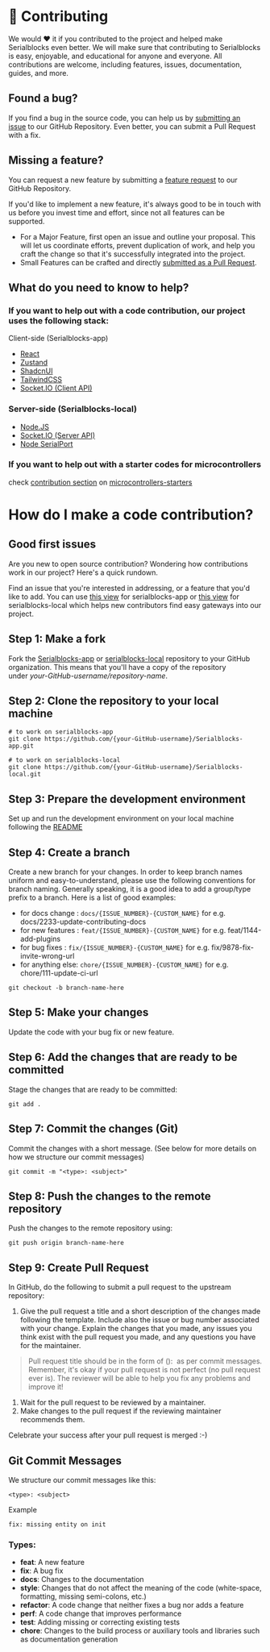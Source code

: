 # 🌟 Contributing

We would ❤️ it if you contributed to the project and helped make Serialblocks even better. We will make sure that contributing to Serialblocks is easy, enjoyable, and educational for anyone and everyone. All contributions are welcome, including features, issues, documentation, guides, and more.

## Found a bug?

If you find a bug in the source code, you can help us by [submitting an issue](https://github.com/serialblocks/serialblocks-app/issues/new?assignees=&labels=bug&title=%F0%9F%90%9B+Bug+Report%3A+) to our GitHub Repository. Even better, you can submit a Pull Request with a fix.

## Missing a feature?

You can request a new feature by submitting a [feature request](https://github.com/serialblocks/serialblocks-app/issues/new?assignees=&labels=feature%20request) to our GitHub Repository.

If you'd like to implement a new feature, it's always good to be in touch with us before you invest time and effort, since not all features can be supported.

- For a Major Feature, first open an issue and outline your proposal. This will let us coordinate efforts, prevent duplication of work, and help you craft the change so that it's successfully integrated into the project.
- Small Features can be crafted and directly [submitted as a Pull Request](https://github.com/Serialblocks/.github/blob/main/profile/CONTRIBUTING.md#how-do-i-make-a-code-contribution).

## What do you need to know to help?

### If you want to help out with a code contribution, our project uses the following stack:

Client-side (Serialblocks-app)

- [React](https://reactjs.org/docs/getting-started.html)
- [Zustand](https://docs.pmnd.rs/zustand/getting-started/introduction)
- [ShadcnUI](https://ui.shadcn.com/)
- [TailwindCSS](https://tailwindcss.com/)
- [Socket.IO (Client API)](https://socket.io/docs/v4/client-api/)

### Server-side (Serialblocks-local)

- [Node.JS](https://nodejs.org/)
- [Socket.IO (Server API)](https://socket.io/docs/v4/server-api/)
- [Node SerialPort](https://serialport.io/docs/)

### If you want to help out with a starter codes for microcontrollers

check [contribution section](https://github.com/Serialblocks/Microcontrollers-starters?tab=readme-ov-file#contribution) on [microcontrollers-starters](https://github.com/Serialblocks/Microcontrollers-starters)

# How do I make a code contribution?

## Good first issues

Are you new to open source contribution? Wondering how contributions work in our project? Here's a quick rundown.

Find an issue that you're interested in addressing, or a feature that you'd like to add. You can use [this view](https://github.com/Serialblocks/Serialblocks-app/issues?q=is%3Aopen+is%3Aissue+label%3A%22good+first+issue%22) for serialblocks-app or [this view](https://github.com/Serialblocks/Serialblocks-local/issues?q=is%3Aopen+is%3Aissue+label%3A%22good+first+issue%22) for serialblocks-local which helps new contributors find easy gateways into our project.

## Step 1: Make a fork

Fork the [Serialblocks-app](https://github.com/Serialblocks/Serialblocks-app) or [serialblocks-local](https://github.com/Serialblocks/Serialblocks-local) repository to your GitHub organization. This means that you'll have a copy of the repository under *your-GitHub-username/repository-name*.

## Step 2: Clone the repository to your local machine

```
# to work on serialblocks-app
git clone https://github.com/{your-GitHub-username}/Serialblocks-app.git

# to work on serialblocks-local
git clone https://github.com/{your-GitHub-username}/Serialblocks-local.git
```

## Step 3: Prepare the development environment

Set up and run the development environment on your local machine following the [README](https://github.com/amplication/amplication/blob/master/README.md#Development)

## Step 4: Create a branch

Create a new branch for your changes. In order to keep branch names uniform and easy-to-understand, please use the following conventions for branch naming. Generally speaking, it is a good idea to add a group/type prefix to a branch. Here is a list of good examples:

- for docs change : `docs/{ISSUE_NUMBER}-{CUSTOM_NAME}` for e.g. docs/2233-update-contributing-docs
- for new features : `feat/{ISSUE_NUMBER}-{CUSTOM_NAME}` for e.g. feat/1144-add-plugins
- for bug fixes : `fix/{ISSUE_NUMBER}-{CUSTOM_NAME}` for e.g. fix/9878-fix-invite-wrong-url
- for anything else: `chore/{ISSUE_NUMBER}-{CUSTOM_NAME}` for e.g. chore/111-update-ci-url

```
git checkout -b branch-name-here
```

## Step 5: Make your changes

Update the code with your bug fix or new feature.

## Step 6: Add the changes that are ready to be committed

Stage the changes that are ready to be committed:

```
git add .
```

## Step 7: Commit the changes (Git)

Commit the changes with a short message. (See below for more details on how we structure our commit messages)

```
git commit -m "<type>: <subject>"
```

## Step 8: Push the changes to the remote repository

Push the changes to the remote repository using:

```
git push origin branch-name-here
```

## Step 9: Create Pull Request

In GitHub, do the following to submit a pull request to the upstream repository:

1. Give the pull request a title and a short description of the changes made following the template. Include also the issue or bug number associated with your change. Explain the changes that you made, any issues you think exist with the pull request you made, and any questions you have for the maintainer.

> Pull request title should be in the form of <type>(<package>): <subject> as per commit messages. Remember, it's okay if your pull request is not perfect (no pull request ever is). The reviewer will be able to help you fix any problems and improve it!
> 
1. Wait for the pull request to be reviewed by a maintainer.
2. Make changes to the pull request if the reviewing maintainer recommends them.

Celebrate your success after your pull request is merged :-)

## Git Commit Messages

We structure our commit messages like this:

```
<type>: <subject>
```

Example

```
fix: missing entity on init
```

### Types:

- **feat**: A new feature
- **fix**: A bug fix
- **docs**: Changes to the documentation
- **style**: Changes that do not affect the meaning of the code (white-space, formatting, missing semi-colons, etc.)
- **refactor**: A code change that neither fixes a bug nor adds a feature
- **perf**: A code change that improves performance
- **test**: Adding missing or correcting existing tests
- **chore**: Changes to the build process or auxiliary tools and libraries such as documentation generation
